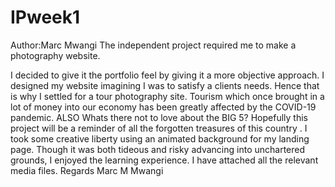 # IPweek1
Author:Marc Mwangi
The independent project required me to make a photography website.

I decided to give it the portfolio feel by giving it a more objective approach. I designed my website imagining I was to satisfy a clients needs. Hence that is why I settled for a tour photography site. Tourism which once brought in a lot of money into our economy has been greatly affected by the COVID-19 pandemic. 
ALSO 
Whats there not to love about the BIG 5?
Hopefully this project will be a reminder of all the forgotten treasures of this country .
I took some creative liberty using an animated background for my landing page. Though it was both tideous and risky advancing into unchartered grounds, I enjoyed the learning experience.
I have attached all the relevant media files.
Regards
Marc M Mwangi
